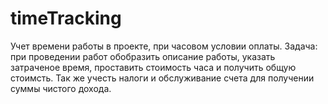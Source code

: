 # timeTracking
Учет времени работы в проекте, при часовом условии оплаты.
Задача: при проведении работ обобразить описание работы, указать затраченое время, проставить стоимость часа и получить общую стоимсть. 
Так же учесть налоги и обслуживание счета для получении суммы чистого дохода.

